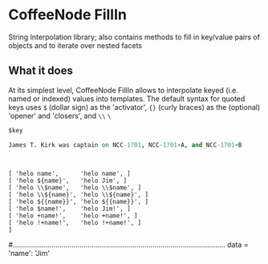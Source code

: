 
# CoffeeNode FillIn

String Interpolation library; also contains methods to fill in key/value pairs of objects and to iterate over nested facets

## What it does

At its simplest level, CoffeeNode FillIn allows to interpolate keyed (i.e. named or indexed) values into templates. The default syntax for quoted keys uses `$` (dollar sign) as the 'activator', `{}` (curly braces) as the (optional) 'opener' and 'closers', and `\\` `\`

````coffeescript
$key
````

````coffeescript
James T. Kirk was captain on NCC-1701, NCC-1701-A, and NCC-1701-B
````

````coffeescript
````

````coffeescript
````



    [ 'helo name',      'helo name', ]
    [ 'helo ${name}',   'helo Jim', ]
    [ 'helo \\$name',   'helo \\$name', ]
    [ 'helo \\${name}', 'helo \\${name}', ]
    [ 'helo ${{name}}', 'helo ${{name}}', ]
    [ 'helo $name!',    'helo Jim!', ]
    [ 'helo +name!',    'helo +name!', ]
    [ 'helo !+name!',   'helo !+name!', ]
    ]
  #.........................................................................................................
  data =
    'name':   'Jim'
